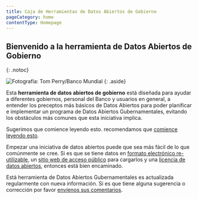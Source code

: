 ```yaml
---
title: Caja de Herramientas de Datos Abiertos de Gobierno
pageCategory: home
contentType: Homepage
---
```


## Bienvenido a la herramienta de Datos Abiertos de Gobierno
{: .notoc}

![Fotografía: Tom Perry/Banco Mundial](../docs/images/ict-women.jpg)
{: .aside}


Esta **herramienta de datos abiertos de gobierno** está diseñada para ayudar a diferentes gobiernos, personal del Banco y
usuarios en general, a entender los preceptos más básicos de Datos Abiertos para poder planificar e implementar un
programa de Datos Abiertos Gubernamentales, evitando los obstáculos más comunes que esta iniciativa implica.

Sugerimos que comience leyendo esto.
recomendamos que [comience leyendo esto](open-data-in-60-seconds.html).

Empezar una iniciativa de datos abiertos puede que sea más fácil de lo que comúnmente se cree. Si es que se tiene datos
en [formato electrónico re-utilizable](essentials.html#definition), un [sitio web de acceso público](technology.html)
para cargarlos y una [licencia de datos abiertos](essentials.html#licenses), entonces está bien encaminado. 

Está herramienta de Datos Abiertos Gubernamentales es actualizada regularmente con nueva información. Si es que tiene
alguna sugerencia o corrección por favor [envíenos sus comentarios][1]. 



[1]: http://datahelpdesk.worldbank.org#givefeedback
